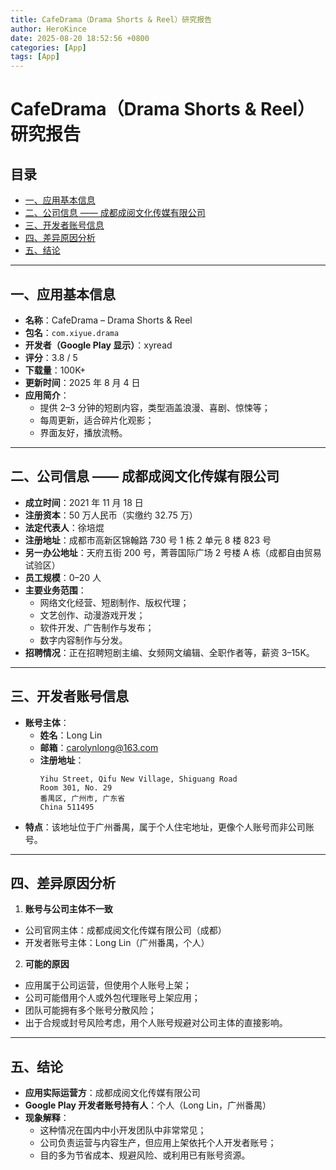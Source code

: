 ```yaml
---
title: CafeDrama（Drama Shorts & Reel）研究报告
author: HeroKince
date: 2025-08-20 18:52:56 +0800
categories: [App]
tags: [App]
---
```


# CafeDrama（Drama Shorts & Reel）研究报告

## 目录
- [一、应用基本信息](#一应用基本信息)
- [二、公司信息 —— 成都成阅文化传媒有限公司](#二公司信息--成都成阅文化传媒有限公司)
- [三、开发者账号信息](#三开发者账号信息)
- [四、差异原因分析](#四差异原因分析)
- [五、结论](#五结论)

---

## 一、应用基本信息
- **名称**：CafeDrama – Drama Shorts & Reel
- **包名**：`com.xiyue.drama`
- **开发者（Google Play 显示）**：xyread
- **评分**：3.8 / 5
- **下载量**：100K+
- **更新时间**：2025 年 8 月 4 日
- **应用简介**：
  - 提供 2–3 分钟的短剧内容，类型涵盖浪漫、喜剧、惊悚等；
  - 每周更新，适合碎片化观影；
  - 界面友好，播放流畅。

---

## 二、公司信息 —— 成都成阅文化传媒有限公司
- **成立时间**：2021 年 11 月 18 日
- **注册资本**：50 万人民币（实缴约 32.75 万）
- **法定代表人**：徐培焜
- **注册地址**：成都市高新区锦翰路 730 号 1 栋 2 单元 8 楼 823 号
- **另一办公地址**：天府五街 200 号，菁蓉国际广场 2 号楼 A 栋（成都自由贸易试验区）
- **员工规模**：0–20 人
- **主要业务范围**：
  - 网络文化经营、短剧制作、版权代理；
  - 文艺创作、动漫游戏开发；
  - 软件开发、广告制作与发布；
  - 数字内容制作与分发。
- **招聘情况**：正在招聘短剧主编、女频网文编辑、全职作者等，薪资 3–15K。

---

## 三、开发者账号信息
- **账号主体**：
  - **姓名**：Long Lin
  - **邮箱**：carolynlong@163.com
  - **注册地址**：
    ```
    Yihu Street, Qifu New Village, Shiguang Road
    Room 301, No. 29
    番禺区, 广州市, 广东省
    China 511495
    ```
- **特点**：该地址位于广州番禺，属于个人住宅地址，更像个人账号而非公司账号。

---

## 四、差异原因分析
1. **账号与公司主体不一致**
  - 公司官网主体：成都成阅文化传媒有限公司（成都）
  - 开发者账号主体：Long Lin（广州番禺，个人）

2. **可能的原因**
  - 应用属于公司运营，但使用个人账号上架；
  - 公司可能借用个人或外包代理账号上架应用；
  - 团队可能拥有多个账号分散风险；
  - 出于合规或封号风险考虑，用个人账号规避对公司主体的直接影响。

---

## 五、结论
- **应用实际运营方**：成都成阅文化传媒有限公司
- **Google Play 开发者账号持有人**：个人（Long Lin，广州番禺）
- **现象解释**：
  - 这种情况在国内中小开发团队中非常常见；
  - 公司负责运营与内容生产，但应用上架依托个人开发者账号；
  - 目的多为节省成本、规避风险、或利用已有账号资源。  
